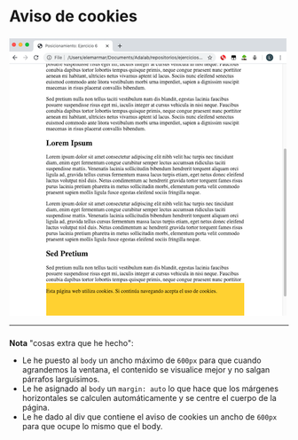 # Aviso de cookies

### 

![image-20200527210719020](img/image-20200527210719020.png)

---

### 

**Nota** "cosas extra que he hecho":

- Le he puesto al `body` un ancho máximo de `600px` para que cuando agrandemos la ventana, el contenido se visualice mejor y no salgan párrafos larguísimos. 
- Le he asignado al `body` un `margin: auto` lo que hace que los márgenes horizontales se calculen automáticamente y se centre el cuerpo de la página.
- Le he dado al div que contiene el aviso de cookies un ancho de `600px` para que ocupe lo mismo que el body.
